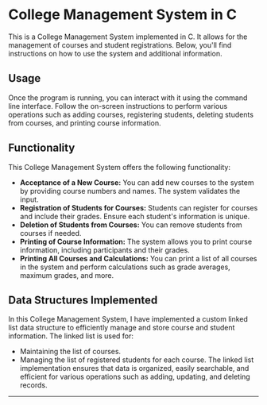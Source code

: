 
# College Management System in C

This is a College Management System implemented in C. It allows for the management of courses and student registrations. Below, you'll find instructions on how to use the system and additional information.

## Usage
Once the program is running, you can interact with it using the command line interface. Follow the on-screen instructions to perform various operations such as adding courses, registering students, deleting students from courses, and printing course information.

## Functionality
This College Management System offers the following functionality:

- **Acceptance of a New Course:** You can add new courses to the system by providing course numbers and names. The system validates the input.
- **Registration of Students for Courses:** Students can register for courses and include their grades. Ensure each student's information is unique.
- **Deletion of Students from Courses:** You can remove students from courses if needed.
- **Printing of Course Information:** The system allows you to print course information, including participants and their grades.
- **Printing All Courses and Calculations:** You can print a list of all courses in the system and perform calculations such as grade averages, maximum grades, and more.


## Data Structures Implemented
In this College Management System, I have implemented a custom linked list data structure to efficiently manage and store course and student information. The linked list is used for:

- Maintaining the list of courses.
- Managing the list of registered students for each course.
The linked list implementation ensures that data is organized, easily searchable, and efficient for various operations such as adding, updating, and deleting records.

---
